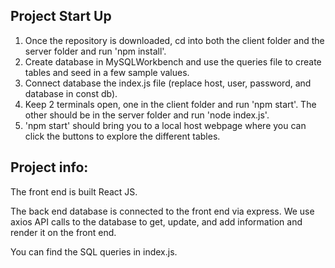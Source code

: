 ## Project Start Up

1. Once the repository is downloaded, cd into both the client folder and the server folder and run 'npm install'.
2. Create database in MySQLWorkbench and use the queries file to create tables and seed in a few sample values.
3. Connect database the index.js file (replace host, user, password, and database in const db).
4. Keep 2 terminals open, one in the client folder and run 'npm start'. The other should be in the server folder and run 'node index.js'.
5. 'npm start' should bring you to a local host webpage where you can click the buttons to explore the different tables.

## Project info:
The front end is built React JS. 

The back end database is connected to the front end via express. We use axios API calls to the database to get, update, and add information and render it on the front end.

You can find the SQL queries in index.js.